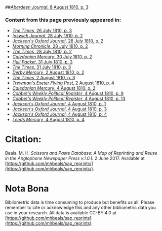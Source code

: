 ##[*Aberdeen Journal*, 8 August 1810, p. 3](https://mhbeals.github.io/sap_html/Aberdeen-Journal/Aberdeen-Journal-8-August-1810-p-3)

### Content from this page previously appeared in:
+ [*The Times*, 26 July 1810, p. 3](https://mhbeals.github.io/sap_html/The-Times/The-Times-26-July-1810-p-3)
+ [*Ipswich Journal*, 28 July 1810, p. 2](https://mhbeals.github.io/sap_html/Ipswich-Journal/Ipswich-Journal-28-July-1810-p-2)
+ [*Jackson's Oxford Journal*, 28 July 1810, p. 2](https://mhbeals.github.io/sap_html/Jackson's-Oxford-Journal/Jackson's-Oxford-Journal-28-July-1810-p-2)
+ [*Morning Chronicle*, 28 July 1810, p. 2](https://mhbeals.github.io/sap_html/Morning-Chronicle/Morning-Chronicle-28-July-1810-p-2)
+ [*The Times*, 28 July 1810, p. 2](https://mhbeals.github.io/sap_html/The-Times/The-Times-28-July-1810-p-2)
+ [*Caledonian Mercury*, 30 July 1810, p. 2](https://mhbeals.github.io/sap_html/Caledonian-Mercury/Caledonian-Mercury-30-July-1810-p-2)
+ [*Hull Packet*, 31 July 1810, p. 3](https://mhbeals.github.io/sap_html/Hull-Packet/Hull-Packet-31-July-1810-p-3)
+ [*The Times*, 31 July 1810, p. 3](https://mhbeals.github.io/sap_html/The-Times/The-Times-31-July-1810-p-3)
+ [*Derby Mercury*, 2 August 1810, p. 2](https://mhbeals.github.io/sap_html/Derby-Mercury/Derby-Mercury-2-August-1810-p-2)
+ [*The Times*, 2 August 1810, p. 3](https://mhbeals.github.io/sap_html/The-Times/The-Times-2-August-1810-p-3)
+ [*Trewman's Exeter Flying Post*, 2 August 1810, p. 4](https://mhbeals.github.io/sap_html/Trewman's-Exeter-Flying-Post/Trewman's-Exeter-Flying-Post-2-August-1810-p-4)
+ [*Caledonian Mercury*, 4 August 1810, p. 2](https://mhbeals.github.io/sap_html/Caledonian-Mercury/Caledonian-Mercury-4-August-1810-p-2)
+ [*Cobbet's Weekly Political Register*, 4 August 1810, p. 9](https://mhbeals.github.io/sap_html/Cobbet's-Weekly-Political-Register/Cobbet's-Weekly-Political-Register-4-August-1810-p-9)
+ [*Cobbet's Weekly Political Register*, 4 August 1810, p. 13](https://mhbeals.github.io/sap_html/Cobbet's-Weekly-Political-Register/Cobbet's-Weekly-Political-Register-4-August-1810-p-13)
+ [*Jackson's Oxford Journal*, 4 August 1810, p. 1](https://mhbeals.github.io/sap_html/Jackson's-Oxford-Journal/Jackson's-Oxford-Journal-4-August-1810-p-1)
+ [*Jackson's Oxford Journal*, 4 August 1810, p. 3](https://mhbeals.github.io/sap_html/Jackson's-Oxford-Journal/Jackson's-Oxford-Journal-4-August-1810-p-3)
+ [*Jackson's Oxford Journal*, 4 August 1810, p. 4](https://mhbeals.github.io/sap_html/Jackson's-Oxford-Journal/Jackson's-Oxford-Journal-4-August-1810-p-4)
+ [*Leeds Mercury*, 4 August 1810, p. 4](https://mhbeals.github.io/sap_html/Leeds-Mercury/Leeds-Mercury-4-August-1810-p-4)
                    
# Citation: 

Beals. M. H. *Scissors and Paste Database: A Map of Reprinting and Reuse in the Anglophone Newspaper Press v.1.0.1.* 2 June 2017. Available at [https://github.com/mhbeals/sap_reprints/](https://github.com/mhbeals/sap_reprints/). 
                    
# Nota Bona

Bibliometric data is time consuming to produce but benefits us all. Please remember to cite or acknowledge this and any other bibliometric data you use in your research. All data is available CC-BY 4.0 at [https://github.com/mhbeals/sap_reprints](https://github.com/mhbeals/sap_reprints)
